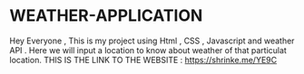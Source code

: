 # WEATHER-APPLICATION
Hey Everyone , This is my project using Html , CSS , Javascript and weather API . Here we will input a location to know about  weather of that particulat location.
THIS IS THE LINK TO THE WEBSITE : https://shrinke.me/YE9C
